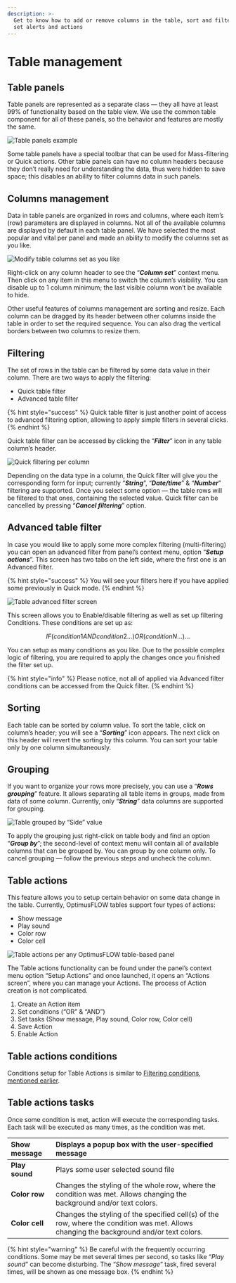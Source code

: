 ```yaml
---
description: >-
  Get to know how to add or remove columns in the table, sort and filter data,
  set alerts and actions
---
```


# Table management

## Table panels

Table panels are represented as a separate class — they all have at least 99% of functionality based on the table view. We use the common table component for all of these panels, so the behavior and features are mostly the same.

![Table panels example](../.gitbook/assets/tablepanels.png)

Some table panels have a special toolbar that can be used for Mass-filtering or Quick actions. Other table panels can have no column headers because they don’t really need for understanding the data, thus were hidden to save space; this disables an ability to filter columns data in such panels.

## Columns management

Data in table panels are organized in rows and columns, where each item’s \(row\) parameters are displayed in columns. Not all of the available columns are displayed by default in each table panel. We have selected the most popular and vital per panel and made an ability to modify the columns set as you like.

![Modify table columns set as you like](../.gitbook/assets/tablecolumns.png)

Right-click on any column header to see the “_**Column set**_” context menu. Then click on any item in this menu to switch the column’s visibility. You can disable up to 1 column minimum; the last visible column won’t be available to hide.

Other useful features of columns management are sorting and resize. Each column can be dragged by its header between other columns inside the table in order to set the required sequence. You can also drag the vertical borders between two columns to resize them.

## Filtering

The set of rows in the table can be filtered by some data value in their column. There are two ways to apply the filtering:

* Quick table filter
* Advanced table filter

{% hint style="success" %}
Quick table filter is just another point of access to advanced filtering option, allowing to apply simple filters in several clicks.
{% endhint %}

Quick table filter can be accessed by clicking the “_**Filter**_” icon in any table column’s header.

![Quick filtering per column](../.gitbook/assets/tablequickfilter.png)

Depending on the data type in a column, the Quick filter will give you the corresponding form for input; currently “_**String**_”, “_**Date/time**_” & “_**Number**_” filtering are supported. Once you select some option — the table rows will be filtered to that ones, containing the selected value. Quick filter can be cancelled by pressing “_**Cancel filtering**_” option.

## Advanced table filter

In case you would like to apply some more complex filtering \(multi-filtering\) you can open an advanced filter from panel’s context menu, option “_**Setup actions**_”. This screen has two tabs on the left side, where the first one is an Advanced filter.

{% hint style="success" %}
You will see your filters here if you have applied some previously in Quick mode.
{% endhint %}

![Table advanced filter screen](../.gitbook/assets/tableadvancedfiltering.png)

This screen allows you to Enable/disable filtering as well as set up filtering Conditions. These conditions are set up as:

$$
IF (condition1 AND condition2 ...) OR (conditionN...) …
$$

You can setup as many conditions as you like. Due to the possible complex logic of filtering, you are required to apply the changes once you finished the filter set up.

{% hint style="info" %}
Please notice, not all of applied via Advanced filter conditions can be accessed from the Quick filter.
{% endhint %}

## Sorting

Each table can be sorted by column value. To sort the table, click on column’s header; you will see a “_**Sorting**_” icon appears. The next click on this header will revert the sorting by this column. You can sort your table only by one column simultaneously.

## Grouping

If you want to organize your rows more precisely, you can use a “_**Rows grouping**_” feature. It allows separating all table items in groups, made from data of some column. Currently, only “_**String**_” data columns are supported for grouping.

![Table grouped by &#x201C;Side&#x201D; value](../.gitbook/assets/tablegrouping.png)

To apply the grouping just right-click on table body and find an option “_**Group by**_”; the second-level of context menu will contain all of available columns that can be grouped by. You can group by one column only. To cancel grouping — follow the previous steps and uncheck the column.

## Table actions

This feature allows you to setup certain behavior on some data change in the table. Currently, OptimusFLOW tables support four types of actions:

* Show message
* Play sound
* Color row
* Color cell

![Table actions per any OptimusFLOW table-based panel](../.gitbook/assets/tableactions.png)

The Table actions functionality can be found under the panel’s context menu option “Setup Actions” and once launched, it opens an “Actions screen”, where you can manage your Actions. The process of Action creation is not complicated.

1. Create an Action item 
2. Set conditions \(“OR” & “AND”\) 
3. Set tasks \(Show message, Play sound, Color row, Color cell\) 
4. Save Action 
5. Enable Action

## Table actions conditions

Conditions setup for Table Actions is similar to [Filtering conditions, mentioned earlier](table-management.md#advanced-table-filter).

## Table actions tasks

Once some condition is met, action will execute the corresponding tasks. Each task will be executed as many times, as the condition was met.

| **Show message** | Displays a popup box with the user-specified message |
| :--- | :--- |
| **Play sound** | Plays some user selected sound file |
| **Color row** | Changes the styling of the whole row, where the condition was met. Allows changing the background and/or text colors. |
| **Color cell** | Changes the styling of the specified cell\(s\) of the row, where the condition was met. Allows changing the background and/or text colors. |

{% hint style="warning" %}
Be careful with the frequently occurring conditions. Some may be met several times per second, so tasks like “_Play sound_” can become disturbing. The “_Show message_” task, fired several times, will be shown as one message box.
{% endhint %}

